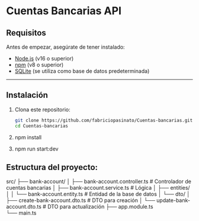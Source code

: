 # Cuentas Bancarias API

##  Requisitos

Antes de empezar, asegúrate de tener instalado:

- [Node.js](https://nodejs.org/) (v16 o superior)
- [npm](https://www.npmjs.com/) (v8 o superior)
- [SQLite](https://www.sqlite.org/index.html) (se utiliza como base de datos predeterminada)

---

##  Instalación

1. Clona este repositorio:

   ```bash
   git clone https://github.com/fabriciopasinato/Cuentas-bancarias.git
   cd Cuentas-bancarias


2. npm install

3. npm run start:dev


## Estructura del proyecto:
src/
├── bank-account/
│   ├── bank-account.controller.ts  # Controlador de cuentas bancarias
│   ├── bank-account.service.ts     # Lógica 
│   ├── entities/
│   │   └── bank-account.entity.ts  # Entidad de la base de datos
│   └── dto/
│       ├── create-bank-account.dto.ts  # DTO para creación
│       └── update-bank-account.dto.ts  # DTO para actualización
├── app.module.ts                   
└── main.ts                         
